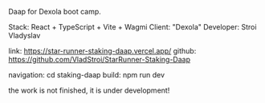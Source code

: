 Daap for Dexola boot camp.

Stack: React + TypeScript + Vite + Wagmi
Client: "Dexola"
Developer: Stroi Vladyslav

link: https://star-runner-staking-daap.vercel.app/
github: https://github.com/VladStroi/StarRunner-Staking-Daap

navigation: cd staking-daap
build: npm run dev


the work is not finished, it is under development!